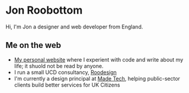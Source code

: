 # Jon Roobottom

Hi, I'm Jon a designer and web developer from England.

## Me on the web

* [My personal website](https://roobottom.com) where I experient with code and write about my life; it shuold not be read by anyone.
* I run a small UCD consultancy, [Roodesign](https://roodesign.co.uk)
* I'm currently a design principal at [Made Tech](https://madetech.com), helping public-sector clients build better services for UK Citizens
